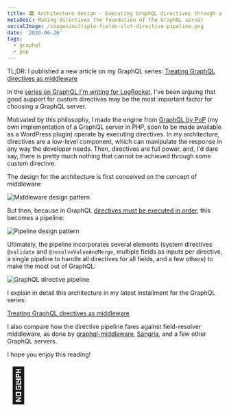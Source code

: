 ```yaml
---
title: 🏛 Architecture design - Executing GraphQL directives through a pipeline
metaDesc: Making directives the foundation of the GraphQL server
socialImage: /images/multiple-fields-slot-directive-pipeline.png
date: '2020-06-26'
tags:
  - graphql
  - pop
---
```


TL;DR: I published a new article on my GraphQL series: [Treating GraphQL directives as middleware](https://blog.logrocket.com/treating-graphql-directives-as-middleware/)

In the [series on GraphQL I'm writing for LogRocket](https://blog.logrocket.com/author/leonardolosoviz/), I've been arguing that good support for custom directives may be the most important factor for choosing a GraphQL server.

Motivated by this philosophy, I made the engine from [GraphQL by PoP](https://graphql-by-pop.com/) (my own implementation of a GraphQL server in PHP, soon to be made available as a WordPress plugin) operate by executing directives. In my architecture, directives are a low-level component, which can manipulate the response in any way the developer needs. Then, directives are full power, and, I'd dare say, there is pretty much nothing that cannot be achieved through some custom directive.

The design for the architecture is first conceived on the concept of middleware:

![Middleware design pattern](/images/middleware.png "Middleware design pattern")

But then, because in GraphQL [directives must be executed in order](https://spec.graphql.org/draft/#sel-HAFjBRBAABKBPv2d), this becomes a pipeline:

![Pipeline design pattern](/images/directive-pipeline-diagram.png "Pipeline design pattern")

Ultimately, the pipeline incorporates several elements (system directives `@validate` and `@resolveValueAndMerge`, multiple fields as inputs per directive, a single pipeline to handle all directives for all fields, and a few others) to make the most out of GraphQL:

![GraphQL directive pipeline](/images/multiple-fields-slot-directive-pipeline.png "GraphQL directive pipeline")

I explain in detail this architecture in my latest installment for the GraphQL series:

[Treating GraphQL directives as middleware](https://blog.logrocket.com/treating-graphql-directives-as-middleware/) 

I also compare how the directive pipeline fares against field-resolver middleware, as done by [graphql-middleware](https://github.com/prisma-labs/graphql-middleware), [Sangria](https://sangria-graphql.org/learn/#middleware), and a few other GraphQL servers.

I hope you enjoy this reading!

<span style="font-size: 80px;">👋</span>